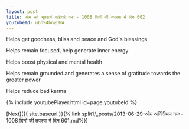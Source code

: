 ```yaml
---
layout: post
title: ओम सर्व भूतहानं वाहिथरे नमः - 1008 दिनों की तपस्या में दिन 602
youtubeId: u6h94bnZDWA
---
```

 
 
Helps get goodness, bliss and peace and God's blessings
 
Helps remain focused, help generate inner energy 
 
Helps boost physical and mental health 
 
Helps remain grounded and generates a sense of gratitude towards the greater power 
 
Helps reduce bad karma
 
 
 
 


{% include youtubePlayer.html id=page.youtubeId %}
 
[Next]({{ site.baseurl }}{% link  split1/_posts/2013-06-29-ओम अनिंदीथय नमः - 1008 दिनों की तपस्या में दिन 601.md%})
 
